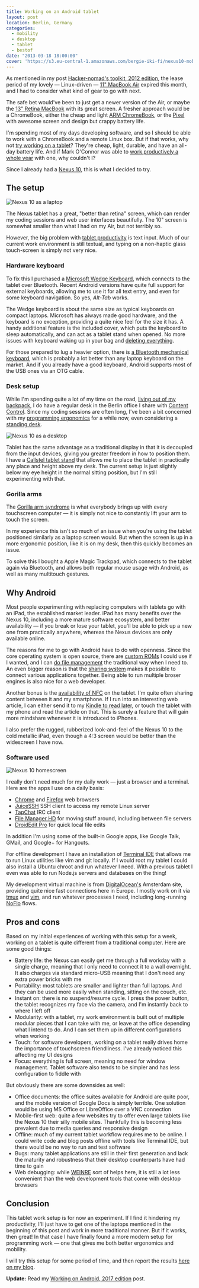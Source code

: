 ```yaml
---
title: Working on an Android tablet
layout: post
location: Berlin, Germany
categories:
  - mobility
  - desktop
  - tablet
  - bestof
date: "2013-03-18 18:00:00"
cover: 'https://s3.eu-central-1.amazonaws.com/bergie-iki-fi/nexus10-mobile-small.jpg'
---
```

As mentioned in my post [Hacker-nomad's toolkit, 2012 edition](http://bergie.iki.fi/blog/toolkit-2012/), the lease period of my lovely &mdash; Linux-driven &mdash; [11" MacBook Air](http://bergie.iki.fi/blog/11-macbook_air-the_best_computer_i-ve_ever_had/) expired this month, and I had to consider what kind of gear to go with next.

The safe bet would've been to just get a newer version of the Air, or maybe the [13" Retina MacBook](http://arstechnica.com/apple/2012/11/13-retina-macbook-pro-review-more-pixels-less-value/) with its great screen. A fresher approach would be a ChromeBook, either the cheap and light [ARM ChromeBook](http://arstechnica.com/gadgets/2012/11/review-samsungs-new-arm-chromebook-gets-by-without-intel-inside/), or the [Pixel](http://arstechnica.com/gadgets/2013/03/review-chromebook-pixel-is-too-expensive-and-too-good-for-chrome-os/) with awesome screen and design but crappy battery life.

I'm spending most of my days developing software, and so I should be able to work with a ChromeBook and a remote Linux box. But if that works, why not [try working on a tablet](http://yieldthought.com/post/12239282034/swapped-my-macbook-for-an-ipad)? They're cheap, light, durable, and have an all-day battery life. And if Mark O'Connor was able to [work productively a whole year](http://yieldthought.com/post/31857050698/ipad-linode-1-year-later) with one, why couldn't I?

Since I already had a [Nexus 10](http://arstechnica.com/gadgets/2012/11/nexus-10-tablet-is-a-solid-house-built-on-shifting-sands/), this is what I decided to try.

## The setup

![Nexus 10 as a laptop](https://s3.eu-central-1.amazonaws.com/bergie-iki-fi/nexus10-mobile-small.jpg)

The Nexus tablet has a great, "better than retina" screen, which can render my coding sessions and web user interfaces beautifully. The 10" screen is somewhat smaller than what I had on my Air, but not terribly so.

However, the big problem with [tablet productivity](http://bergie.iki.fi/blog/tablet-productivity/) is text input. Much of our current work environment is still textual, and typing on a non-haptic glass touch-screen is simply not very nice.

### Hardware keyboard

To fix this I purchased a [Microsoft Wedge Keyboard](http://m.tomshardware.com/news/Wedge-bluetooth-keyboard-mouse-review,17633.html), which connects to the tablet over Bluetooth. Recent Android versions have quite full support for external keyboards, allowing me to use it for all text entry, and even for some keyboard navigation. So yes, *Alt-Tab* works.

The Wedge keyboard is about the same size as typical keyboards on compact laptops. Microsoft has always made good hardware, and the keyboard is no exception, providing a quite nice feel for the size it has. A handy additional feature is the included cover, which puts the keyboard to sleep automatically, and can act as a tablet stand when opened. No more issues with keyboard waking up in your bag and [deleting everything](http://andrewhy.de/two-months-with-ipad-as-my-computer/).

For those prepared to lug a heavier option, there is [a Bluetooth mechanical keyboard](http://matias.ca/laptoppro/mac/), which is probably a lot better than any laptop keyboard on the market. And if you already have a good keyboard, Android supports most of the USB ones via an OTG cable.

### Desk setup

While I'm spending quite a lot of my time on the road, [living out of my backpack](http://bergie.iki.fi/blog/all-you-need-is-good-backpack/), I do have a regular desk in the Berlin office I share with [Content Control](http://www.contentcontrol-berlin.de). Since my coding sessions are often long, I've been a bit concerned with my [programming ergonomics](http://www.codinghorror.com/blog/2007/08/computer-workstation-ergonomics.html) for a while now, even considering a [standing desk](http://blog.liangzan.net/blog/2012/09/29/my-standing-desk-experiment/).

![Nexus 10 as a desktop](https://s3.eu-central-1.amazonaws.com/bergie-iki-fi/nexus10-desk-small.jpg)

Tablet has the same advantage as a traditional display in that it is decoupled from the input devices, giving you greater freedom in how to position them. I have a [Callstel tablet stand](http://youtu.be/Mmx1wh72hv0) that allows me to place the tablet in practically any place and height above my desk. The current setup is just slightly below my eye height in the normal sitting position, but I'm still experimenting with that.

### Gorilla arms

The [Gorilla arm syndrome](http://www.wired.com/gadgetlab/2010/10/gorilla-arm-multitouch/) is what everybody brings up with every touchscreen computer &mdash; it is simply not nice to constantly lift your arm to touch the screen.

In my experience this isn't so much of an issue when you're using the tablet positioned similarly as a laptop screen would. But when the screen is up in a more ergonomic position, like it is on my desk, then this quickly becomes an issue.

To solve this I bought a Apple Magic Trackpad, which connects to the tablet again via Bluetooth, and allows both regular mouse usage with Android, as well as many multitouch gestures.

## Why Android

Most people experimenting with replacing computers with tablets go with an iPad, the established market leader. iPad has many benefits over the Nexus 10, including a more mature software ecosystem, and better availability &mdash; if you break or lose your tablet, you'll be able to pick up a new one from practically anywhere, whereas the Nexus devices are only available online.

The reasons for me to go with Android have to do with openness. Since the core operating system is open source, there are [custom ROMs](http://www.cyanogenmod.org) I could use if I wanted, and I can [do file management](http://www.mondaynote.com/2013/02/24/ipad-and-file-systems-failure-of-empathy/) the traditional way when I need to. An even bigger reason is that the [sharing system](http://developer.android.com/training/sharing/send.html) makes it possible to connect various applications together. Being able to run multiple broser engines is also nice for a web developer.

Another bonus is the [availability of NFC](http://en.wikipedia.org/wiki/Android_Beam) on the tablet. I'm quite often sharing content between it and my smartphone. If I run into an interesting web article, I can either send it to my [Kindle to read later](http://david-smith.org/blog/2012/10/11/instapaper-on-the-kindle-paperwhite/), or touch the tablet with my phone and read the article on that. This is surely a feature that will gain more mindshare whenever it is introduced to iPhones.

I also prefer the rugged, rubberized look-and-feel of the Nexus 10 to the cold metallic iPad, even though a 4:3 screen would be better than the widescreen I have now.

### Software used

![Nexus 10 homescreen](https://s3.eu-central-1.amazonaws.com/bergie-iki-fi/nexus10-homescreen-small.jpg)

I really don't need much for my daily work &mdash; just a browser and a terminal. Here are the apps I use on a daily basis:

* [Chrome](https://play.google.com/store/apps/details?id=com.android.chrome) and [Firefox](https://play.google.com/store/apps/details?id=org.mozilla.firefox) web browsers
* [JuiceSSH](https://play.google.com/store/apps/details?id=com.sonelli.juicessh) SSH client to access my remote Linux server
* [TapChat](https://play.google.com/store/apps/details?id=com.tapchatapp.android) IRC client
* [File Manager HD](https://play.google.com/store/apps/details?id=com.rhmsoft.fm.hd) for moving stuff around, including between file servers
* [DroidEdit Pro](https://play.google.com/store/apps/details?id=com.aor.droidedit.pro) for quick local file edits

In addition I'm using some of the built-in Google apps, like Google Talk, GMail, and Google+ for Hangouts.

For offline development I have an installation of [Terminal IDE](https://play.google.com/store/apps/details?id=com.spartacusrex.spartacuside) that allows me to run Linux utilities like vim and git locally. If I would root my tablet I could also install a Ubuntu chroot and run whatever I need. With a previous tablet I even was able to run Node.js servers and databases on the thing!

My development virtual machine is from [DigitalOcean's](https://www.digitalocean.com/) Amsterdam site, providing quite nice fast connections here in Europe. I mostly work on it via [tmux](http://tmux.sourceforge.net) and [vim](http://www.vim.org), and run whatever processes I need, including long-running [NoFlo](http://noflojs.org) flows.

## Pros and cons

Based on my initial experiences of working with this setup for a week, working on a tablet is quite different from a traditional computer. Here are some good things:

* Battery life: the Nexus can easily get me through a full workday with a single charge, meaning that I only need to connect it to a wall overnight. It also charges via standard micro-USB meaning that I don't need any extra power bricks with me
* Portability: most tablets are smaller and lighter than full laptops. And they can be used more easily when standing, sitting on the couch, etc.
* Instant on: there is no suspend/resume cycle. I press the power button, the tablet recognizes my face via the camera, and I'm instantly back to where I left off
* Modularity: with a tablet, my work environment is built out of multiple modular pieces that I can take with me, or leave at the office depending what I intend to do. And I can set them up in different configurations when working
* Touch: for software developers, working on a tablet really drives home the importance of touchscreen friendliness. I've already noticed this affecting my UI designs
* Focus: everything is full screen, meaning no need for window management. Tablet software also tends to be simpler and has less configuration to fiddle with

But obviously there are some downsides as well:

* Office documents: the office suites available for Android are quite poor, and the mobile version of Google Docs is simply terrible. One solution would be using MS Office or LibreOffice over a VNC connection
* Mobile-first web: quite a few websites try to offer even large tablets like the Nexus 10 their silly mobile sites. Thankfully this is becoming less prevalent due to media queries and responsive design
* Offline: much of my current tablet workflow requires me to be online. I could write code and blog posts offline with tools like Terminal IDE, but there would be no way to run and test software
* Bugs: many tablet applications are still in their first generation and lack the maturity and robustness that their desktop counterparts have had time to gain
* Web debugging: while [WEINRE](http://debug.phonegap.com) sort of helps here, it is still a lot less convenient than the web development tools that come with desktop browsers

## Conclusion

This tablet work setup is for now an experiment. If I find it hindering my productivity, I'll just have to get one of the laptops mentioned in the beginning of this post and work in more traditional manner. But if it works, then great! In that case I have finally found a more modern setup for programming work &mdash; one that gives me both better ergonomics and mobility.

I will try this setup for some period of time, and then report the results [here on my blog](http://bergie.iki.fi).

**Update:** Read my [Working on Android, 2017 edition](/blog/working-on-android-2017/) post.
